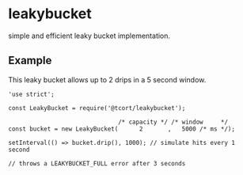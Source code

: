 # leakybucket

simple and efficient leaky bucket implementation.

## Example

This leaky bucket allows up to 2 drips in a 5 second window.

```
'use strict';

const LeakyBucket = require('@tcort/leakybucket');

                               /* capacity */ /* window     */
const bucket = new LeakyBucket(      2       ,   5000 /* ms */);

setInterval(() => bucket.drip(), 1000); // simulate hits every 1 second

// throws a LEAKYBUCKET_FULL error after 3 seconds
```
